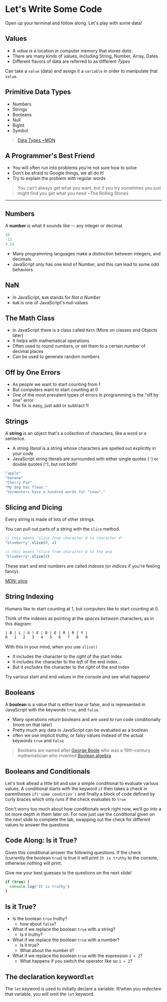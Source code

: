 # Let's Write Some Code

Open up your terminal and follow along. Let's play with some data!

## Values

- A *value* is a location in computer memory that stores *data*.
- There are many kinds of values, including String, Number, Array, Dates
- Different flavors of data are referred to as different *Types*

Can take a `value` (data) and assign it a `variable` in order to manipulate that `value`.

## Primitive Data Types

- Numbers
- Strings
- Booleans
- Null
- BigInt
- Symbol

> [Data Types ~MDN](https://developer.mozilla.org/en-US/docs/Web/JavaScript/Data_structures)

## A Programmer's Best Friend

- You will often run into problems you're not sure how to solve
- Don't be afraid to Google things, we all do it!
- Try to explain the problem with regular words

> You can't always get what you want, but if you try sometimes you just might find you get what you need ~The Rolling Stones

---

## Numbers

A **number** is what it sounds like -- any integer or decimal.

```js
10
-12
3.14
```

- Many programming languages make a distinction between integers, and decimals.
- JavaScript only has one kind of Number, and this can lead to some odd behaviors

## NaN

- In JavaScript, `NaN` stands for *Not a Number*
- `NaN` is one of JavaScript's null values

## The Math Class

- In JavaScript there is a class called `Math` (More on classes and Objects later)
- It helps with mathematical operations
- Often used to round numbers, or set them to a certain number of decimal places
- Can be used to generate random numbers

## Off by One Errors

- As people we want to start counting from 1
- But computers want to start counting at 0
- One of the most prevalent types of errors in programming is the "off by one" error
- The fix is easy, just add or subtract 1!

## Strings

A **string** is an object that's a collection of characters, like a word or a sentence.

- A *string literal* is a string whose characters are spelled out explicitly in your code
- JavaScript string literals are surrounded with either single quotes (`'`) or double quotes (`"`), but not both!

```js
"apple"
"banana"
"Cherry Pie"
"My dog has fleas."
'Vermonters have a hundred words for "snow".'
```

## Slicing and Dicing

Every string is made of lots of other strings.

You can pull out parts of a string with the `slice` method.

```js
// this means "slice from character 0 to character 4"
"blueberry".slice(0, 4) 

// this means "slice from character 4 to the end
"blueberry".slice(4)
```

These start and end numbers are called *indexes* (or *indices* if you're feeling fancy).

[MDN: slice](https://developer.mozilla.org/en-US/docs/Web/JavaScript/Reference/Global_Objects/String/slice)

## String Indexing

Humans like to start counting at 1, but computers like to start counting at 0.

Think of the indexes as pointing at the *spaces between* characters, as in this diagram:

```txt
| B | L | U | E | B | E | R | R | Y |
0   1   2   3   4   5   6   7   8   9
```

With this in your mind, when you use `slice()`
  
- It includes the character to the *right* of the start index
- It includes the character to the *left* of the end index...
- But it *excludes* the character to the *right* of the end index

Try various start and end values in the console and see what happens!

## Booleans

A **boolean** is a value that is either true or false, and is represented in JavaScript with the keywords `true`, and `false`.

- Many operations return booleans and are used to run code conditionally (more on that later)
- Pretty much any data in JavaScript can be evaluated as a boolean
- often we use implicit truthy, or falsy values instead of the actual keywords `true` and `false`

> Booleans are named after [George Boole](https://en.wikipedia.org/wiki/George_Boole) who was a 19th-century mathematician who invented [Boolean algebra](https://en.wikipedia.org/wiki/Boolean_algebra)

## Booleans and Conditionals

Let's look ahead a little bit and use a simple conditional to evaluate various values. A conditional starts with the keyword `if` then takes a check in parentheses `if('some condition')` and finally a block of code defined by curly braces which only runs if the check evaluates to `true`

Don't worry too much about how conditionals work right now, we'll go into a lot more depth in them later on. For now just use the conditional given on the next slide to complete the lab, swapping out the check for different values to answer the questions

## Code Along: Is it True?

Given this conditional answer the following questions. If the check (currently the boolean `true`) is true it will print `It is truthy` to the console, otherwise nothing will print.

Give me your best guesses to the questions on the next slide!

```js
if (true) {
  console.log('It is truthy')
}
```

## Is it True?

- Is the boolean `true` truthy?
  - how about `false`?
- What if we replace the boolean `true` with a string?
  - Is it truthy?
- What if we replace the boolean `true` with a number?
  - Is it true?
  - What about the number `0`?
- What if we replace the boolean `true` with the expression `1 < 2`?
  - What happens if you switch the operator like so `1 > 2`?


## The declaration keyword`let` 

The `let` keyword is used to initially declare a variable. If/when you *redeclare* that variable, you will omit the `let` keyword.
